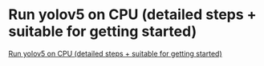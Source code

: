 # Run yolov5 on CPU (detailed steps + suitable for getting started)
[Run yolov5 on CPU (detailed steps + suitable for getting started)](https://aiwithcloud.com/2022/09/19/run_yolov5_on_cpu_detailed_steps__suitable_for_getting_started/)